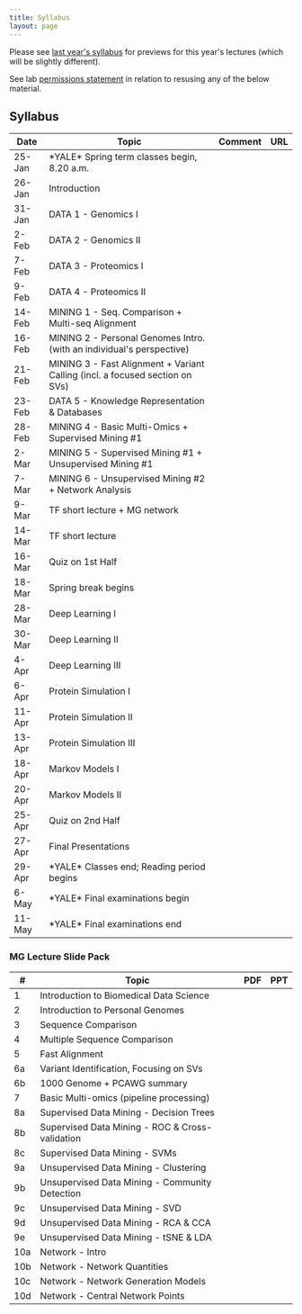 ```yaml
---
title: Syllabus
layout: page
---
```


Please see [last year's syllabus](http://cbb752b21.gersteinlab.org/syllabus) for previews for this year's lectures (which will be slightly different).

See lab [permissions statement](https://sites.gersteinlab.org/permissions/) in relation to resusing any of the below material.

## Syllabus

| Date   | Topic                                                                        | Comment | URL |
| ------ | ---------------------------------------------------------------------------- | ------- | --- |
| 25-Jan | \*YALE\* Spring term classes begin, 8.20 a.m.                                |         |     |
| 26-Jan | Introduction                                                                 |         |     |
| 31-Jan | DATA 1 - Genomics I                                                          |         |     |
| 2-Feb  | DATA 2 - Genomics II                                                         |         |     |
| 7-Feb  | DATA 3 - Proteomics I                                                        |         |     |
| 9-Feb  | DATA 4 - Proteomics II                                                       |         |     |
| 14-Feb | MINING 1 - Seq. Comparison + Multi-seq Alignment                             |         |     |
| 16-Feb | MINING 2 - Personal Genomes Intro. (with an individual's perspective)        |         |     |
| 21-Feb | MINING 3 - Fast Alignment + Variant Calling (incl. a focused section on SVs) |         |     |
| 23-Feb | DATA 5 - Knowledge Representation & Databases                                |         |     |
| 28-Feb | MINING 4 - Basic Multi-Omics + Supervised Mining #1                          |         |     |
| 2-Mar  | MINING 5 - Supervised Mining #1 + Unsupervised Mining #1                     |         |     |
| 7-Mar  | MINING 6 - Unsupervised Mining #2 + Network Analysis                         |         |     |
| 9-Mar  | TF short lecture + MG network                                                |         |     |
| 14-Mar | TF short lecture                                                             |         |     |
| 16-Mar | Quiz on 1st Half                                                             |         |     |
| 18-Mar | Spring break begins                                                          |         |     |
| 28-Mar | Deep Learning I                                                              |         |     |
| 30-Mar | Deep Learning II                                                             |         |     |
| 4-Apr  | Deep Learning III                                                            |         |     |
| 6-Apr  | Protein Simulation I                                                         |         |     |
| 11-Apr | Protein Simulation II                                                        |         |     |
| 13-Apr | Protein Simulation III                                                       |         |     |
| 18-Apr | Markov Models I                                                              |         |     |
| 20-Apr | Markov Models II                                                             |         |     |
| 25-Apr | Quiz on 2nd Half                                                             |         |     |
| 27-Apr | Final Presentations                                                          |         |     |
| 29-Apr | \*YALE\* Classes end; Reading period begins                                  |         |     |
| 6-May  | \*YALE\* Final examinations begin                                            |         |     |
| 11-May | \*YALE\* Final examinations end                                              |         |     |


### MG Lecture Slide Pack

| #   | Topic                                           | PDF | PPT |
| --- | ----------------------------------------------- | --- | --- |
| 1   | Introduction to Biomedical Data Science         |     |     |
| 2   | Introduction to Personal Genomes                |     |     |
| 3   | Sequence Comparison                             |     |     |
| 4   | Multiple Sequence Comparison                    |     |     |
| 5   | Fast Alignment                                  |     |     |
| 6a  | Variant Identification, Focusing on SVs         |     |     |
| 6b  | 1000 Genome + PCAWG summary                     |     |     |
| 7   | Basic Multi-omics (pipeline processing)         |     |     |
| 8a  | Supervised Data Mining - Decision Trees         |     |     |
| 8b  | Supervised Data Mining - ROC & Cross-validation |     |     |
| 8c  | Supervised Data Mining - SVMs                   |     |     |
| 9a  | Unsupervised Data Mining - Clustering           |     |     |
| 9b  | Unsupervised Data Mining - Community Detection  |     |     |
| 9c  | Unsupervised Data Mining - SVD                  |     |     |
| 9d  | Unsupervised Data Mining - RCA & CCA            |     |     |
| 9e  | Unsupervised Data Mining - tSNE & LDA           |     |     |
| 10a | Network - Intro                                 |     |     |
| 10b | Network - Network Quantities                    |     |     |
| 10c | Network - Network Generation Models             |     |     |
| 10d | Network - Central Network Points                |     |     |
